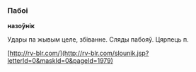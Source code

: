 ### Пабоі
**назоўнік**

Удары па жывым целе, збіванне. Сляды пабояў. Цярпець п.

<a rel="author">[http://rv-blr.com/](http://rv-blr.com/slounik.jsp?letterId=0&maskId=0&pageId=1979)</a>
